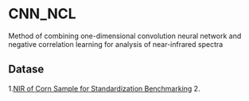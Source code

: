 # CNN_NCL
Method of combining one-dimensional convolution neural network and negative correlation learning for analysis of near-infrared spectra

## Datase
1.[NIR of Corn Sample for Standardization Benchmarking](http://www.eigenvector.com/data/Corn/index.html)
2.



